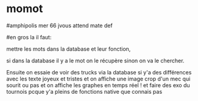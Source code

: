# momot

#amphipolis mer 66 jvous attend mate def

#en gros la il faut:

mettre les mots dans la database et leur fonction, 

si dans la database il y a le mot on le récupère sinon on va le chercher.

Ensuite on essaie de voir des trucks via la database si y'a des différences avec les texte joyeux et tristes et on affiche une image crop d'un mec qui sourit ou pas et on affiche les graphes en temps réel ! et faire des exo du tournois pcque y'a pleins de fonctions native que connais pas
